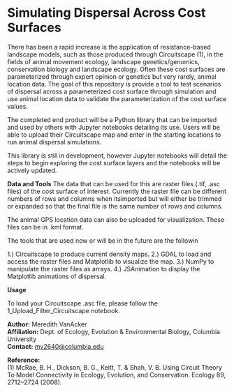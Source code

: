 # Simulating Dispersal Across Cost Surfaces

There has been a rapid increase is the application of resistance-based landscape models, such as those produced through Circuitscape (1), in the fields of animal movement ecology, landscape genetics/genomics, conservation biology and landscape ecology. Often these cost surfaces are parameterized through expert opinion or genetics but very rarely, animal location data. The goal of this repository is provide a tool to test scenarios of dispersal across a parameterized cost surface through simulation  and use animal location data to validate the parameterization of the cost surface values. 

The completed end product will be a Python library that can be imported and used by others with Jupyter notebooks detailing its use. Users will be able to upload their Circuitscape map and enter in the starting locations to run animal dispersal simulations.

This library is still in development, however Jupyter notebooks will detail the steps to begin exploring the cost surface layers and the notebooks will be actively updated.


**Data and Tools**
The data that can be used for this are raster files (.tif, .asc files) of the cost surface of interest. Currently the raster file can be different numbers of rows and columns when itsimported but will either be trimmed or expanded so that the final file is the same number of rows and columns. 

The animal GPS location data can also be uploaded for visualization. These files can be in .kml format.

The tools that are used now or will be in the future are the followin

1.) Circuitscape to produce current density maps.
2.) GDAL to load and access the raster files and Matplotlib to visualize the map.
3.) NumPy to manipulate the raster files as arrays.
4.) JSAnimation to display the Matplotlib animations of dispersal.

**Usage** 

To load your Circuitscape .asc file, please follow the 1_Upload_Filter_Circuitscape notebook.


**Author:** Meredith VanAcker<br/>**Affiliation:** Dept. of Ecology, Evolution & Environmental Biology, Columbia University<br/>**Contact:**  mv2640@columbia.edu

**Reference:**  <br/>(1) McRae, B. H., Dickson, B. G., Keitt, T. & Shah, V. B. Using Circuit Theory To Model Connectivity in Ecology, Evolution, and Conservation. Ecology 89, 2712–2724 (2008).


